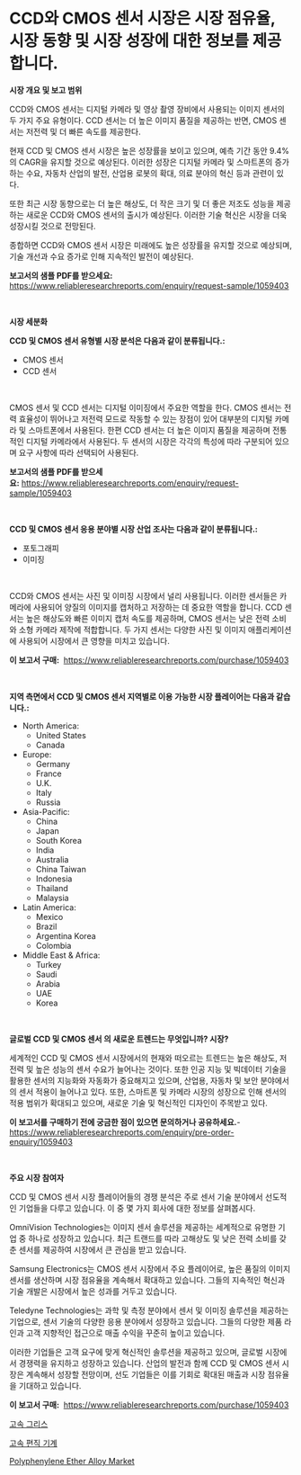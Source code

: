 <p><h1>CCD와 CMOS 센서 시장은 시장 점유율, 시장 동향 및 시장 성장에 대한 정보를 제공합니다.</h1></p><p><strong>시장 개요 및 보고 범위</strong></p>
<p><p>CCD와 CMOS 센서는 디지털 카메라 및 영상 촬영 장비에서 사용되는 이미지 센서의 두 가지 주요 유형이다. CCD 센서는 더 높은 이미지 품질을 제공하는 반면, CMOS 센서는 저전력 및 더 빠른 속도를 제공한다.</p><p>현재 CCD 및 CMOS 센서 시장은 높은 성장률을 보이고 있으며, 예측 기간 동안 9.4%의 CAGR을 유지할 것으로 예상된다. 이러한 성장은 디지털 카메라 및 스마트폰의 증가하는 수요, 자동차 산업의 발전, 산업용 로봇의 확대, 의료 분야의 혁신 등과 관련이 있다.</p><p>또한 최근 시장 동향으로는 더 높은 해상도, 더 작은 크기 및 더 좋은 저조도 성능을 제공하는 새로운 CCD와 CMOS 센서의 출시가 예상된다. 이러한 기술 혁신은 시장을 더욱 성장시킬 것으로 전망된다.</p><p>종합하면 CCD와 CMOS 센서 시장은 미래에도 높은 성장률을 유지할 것으로 예상되며, 기술 개선과 수요 증가로 인해 지속적인 발전이 예상된다.</p></p>
<p><strong>보고서의 샘플 PDF를 받으세요:</strong> <a href="https://www.reliableresearchreports.com/enquiry/request-sample/1059403">https://www.reliableresearchreports.com/enquiry/request-sample/1059403</a></p>
<p>&nbsp;</p>
<p><strong>시장 세분화</strong></p>
<p><strong>CCD 및 CMOS 센서 유형별 시장 분석은 다음과 같이 분류됩니다.:</strong></p>
<p><ul><li>CMOS 센서</li><li>CCD 센서</li></ul></p>
<p>&nbsp;</p>
<p><p>CMOS 센서 및 CCD 센서는 디지털 이미징에서 주요한 역할을 한다. CMOS 센서는 전력 효율성이 뛰어나고 저전력 모드로 작동할 수 있는 장점이 있어 대부분의 디지털 카메라 및 스마트폰에서 사용된다. 한편 CCD 센서는 더 높은 이미지 품질을 제공하며 전통적인 디지털 카메라에서 사용된다. 두 센서의 시장은 각각의 특성에 따라 구분되어 있으며 요구 사항에 따라 선택되어 사용된다.</p></p>
<p><strong>보고서의 샘플 PDF를 받으세요:</strong>&nbsp;<a href="https://www.reliableresearchreports.com/enquiry/request-sample/1059403">https://www.reliableresearchreports.com/enquiry/request-sample/1059403</a></p>
<p>&nbsp;</p>
<p><strong> CCD 및 CMOS 센서 응용 분야별 시장 산업 조사는 다음과 같이 분류됩니다.:</strong></p>
<p><ul><li>포토그래피</li><li>이미징</li></ul></p>
<p>&nbsp;</p>
<p><p>CCD와 CMOS 센서는 사진 및 이미징 시장에서 널리 사용됩니다. 이러한 센서들은 카메라에 사용되어 양질의 이미지를 캡처하고 저장하는 데 중요한 역할을 합니다. CCD 센서는 높은 해상도와 빠른 이미지 캡처 속도를 제공하며, CMOS 센서는 낮은 전력 소비와 소형 카메라 제작에 적합합니다. 두 가지 센서는 다양한 사진 및 이미지 애플리케이션에 사용되어 시장에서 큰 영향을 미치고 있습니다.</p></p>
<p><strong>이 보고서 구매:</strong>&nbsp; <a href="https://www.reliableresearchreports.com/purchase/1059403">https://www.reliableresearchreports.com/purchase/1059403</a></p>
<p>&nbsp;</p>
<p><strong>지역 측면에서 CCD 및 CMOS 센서 지역별로 이용 가능한 시장 플레이어는 다음과 같습니다.:</strong></p>
<p><ul>
    <li>
        North America:
        <ul>
            <li>United States</li>
            <li>Canada</li>
        </ul>
    </li>
    <li>
        Europe:
        <ul>
            <li>Germany</li>
            <li>France</li>
            <li>U.K.</li>
            <li>Italy</li>
            <li>Russia</li>
        </ul>
    </li>
    <li>
        Asia-Pacific:
        <ul>
            <li>China</li>
            <li>Japan</li>
            <li>South Korea</li>
            <li>India</li>
            <li>Australia</li>
            <li>China Taiwan</li>
            <li>Indonesia</li>
            <li>Thailand</li>
            <li>Malaysia</li>
        </ul>
    </li>
    <li>
        Latin America:
        <ul>
            <li>Mexico</li>
            <li>Brazil</li>
            <li>Argentina Korea</li>
            <li>Colombia</li>
        </ul>
    </li>
    <li>
        Middle East & Africa:
        <ul>
            <li>Turkey</li>
            <li>Saudi</li>
            <li>Arabia</li>
            <li>UAE</li>
            <li>Korea</li>
        </ul>
    </li>
    </ul></p>
<p>&nbsp;</p>
<p><strong>글로벌 CCD 및 CMOS 센서 의 새로운 트렌드는 무엇입니까? 시장?</strong></p>
<p><p>세계적인 CCD 및 CMOS 센서 시장에서의 현재와 떠오르는 트렌드는 높은 해상도, 저전력 및 높은 성능의 센서 수요가 늘어나는 것이다. 또한 인공 지능 및 빅데이터 기술을 활용한 센서의 지능화와 자동화가 중요해지고 있으며, 산업용, 자동차 및 보안 분야에서의 센서 적용이 늘어나고 있다. 또한, 스마트폰 및 카메라 시장의 성장으로 인해 센서의 적용 범위가 확대되고 있으며, 새로운 기술 및 혁신적인 디자인이 주목받고 있다.</p></p>
<p><strong>이 보고서를 구매하기 전에 궁금한 점이 있으면 문의하거나 공유하세요.</strong>- <a href="https://www.reliableresearchreports.com/enquiry/pre-order-enquiry/1059403">https://www.reliableresearchreports.com/enquiry/pre-order-enquiry/1059403</a></p>
<p>&nbsp;</p>
<p><strong>주요 시장 참여자</strong></p>
<p><p>CCD 및 CMOS 센서 시장 플레이어들의 경쟁 분석은 주로 센서 기술 분야에서 선도적인 기업들을 다루고 있습니다. 이 중 몇 가지 회사에 대한 정보를 살펴봅시다.</p><p>OmniVision Technologies는 이미지 센서 솔루션을 제공하는 세계적으로 유명한 기업 중 하나로 성장하고 있습니다. 최근 트랜드를 따라 고해상도 및 낮은 전력 소비를 갖춘 센서를 제공하여 시장에서 큰 관심을 받고 있습니다.</p><p>Samsung Electronics는 CMOS 센서 시장에서 주요 플레이어로, 높은 품질의 이미지 센서를 생산하며 시장 점유율을 계속해서 확대하고 있습니다. 그들의 지속적인 혁신과 기술 개발은 시장에서 높은 성과를 거두고 있습니다.</p><p>Teledyne Technologies는 과학 및 측정 분야에서 센서 및 이미징 솔루션을 제공하는 기업으로, 센서 기술의 다양한 응용 분야에서 성장하고 있습니다. 그들의 다양한 제품 라인과 고객 지향적인 접근으로 매출 수익을 꾸준히 높이고 있습니다.</p><p>이러한 기업들은 고객 요구에 맞게 혁신적인 솔루션을 제공하고 있으며, 글로벌 시장에서 경쟁력을 유지하고 성장하고 있습니다. 산업의 발전과 함께 CCD 및 CMOS 센서 시장은 계속해서 성장할 전망이며, 선도 기업들은 이를 기회로 확대된 매출과 시장 점유율을 기대하고 있습니다.</p></p>
<p><strong>이 보고서 구매:</strong>&nbsp;&nbsp;<a href="https://www.reliableresearchreports.com/purchase/1059403">https://www.reliableresearchreports.com/purchase/1059403</a></p>
<p><p><a href="https://github.com/WilburKihn5676/Market-Research-Report-List-1/blob/main/10547486869.md">고속 그리스</a></p><p><a href="https://github.com/wallacBahrtyinger567686/Market-Research-Report-List-1/blob/main/99040816870.md">고속 편직 기계</a></p><p><a href="https://invited-way-688.notion.site/Polyphenylene-Ether-Alloy-Market-with-the-goal-of-estimating-the-market-size-and-future-growth-poten-8f0bd71411d04b509cd8195bf8f0729b">Polyphenylene Ether Alloy Market</a></p></p>
